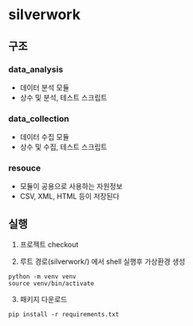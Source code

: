 # silverwork



## 구조

### data_analysis
- 데이터 분석 모듈
- 상수 및 분석, 테스트 스크립트

### data_collection
- 데이터 수집 모듈
- 상수 및 수집, 테스트 스크립트

### resouce
- 모듈이 공용으로 사용하는 자원정보
- CSV, XML, HTML 등이 저장된다


## 실행

1. 프로젝트 checkout

2. 루트 경로(silverwork/) 에서 shell 실행후 가상환경 생성
```
python -m venv venv
source venv/bin/activate
```
3. 패키지 다운로드
```
pip install -r requirements.txt

```
